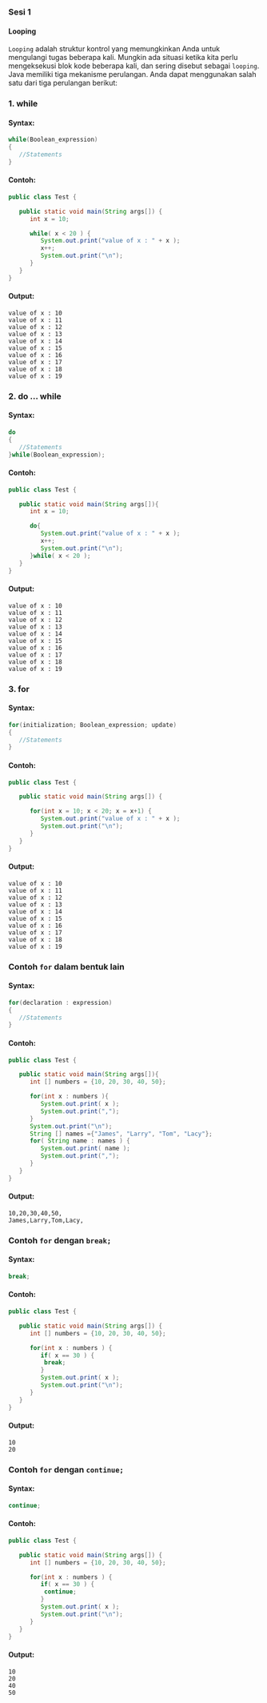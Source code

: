 ### Sesi 1 ###

#### Looping ####

`Looping` adalah struktur kontrol yang memungkinkan Anda untuk mengulangi tugas beberapa kali.
Mungkin ada situasi ketika kita perlu mengeksekusi blok kode beberapa kali, dan sering disebut sebagai `looping`.
Java memiliki tiga mekanisme perulangan. Anda dapat menggunakan salah satu dari tiga perulangan berikut:


### 1. while ###

#### Syntax: ####

``` java
while(Boolean_expression)
{
   //Statements
}
```

#### Contoh: ####

``` java
public class Test {

   public static void main(String args[]) {
      int x = 10;

      while( x < 20 ) {
         System.out.print("value of x : " + x );
         x++;
         System.out.print("\n");
      }
   }
}
```

#### Output: ####

``` 
value of x : 10
value of x : 11
value of x : 12
value of x : 13
value of x : 14
value of x : 15
value of x : 16
value of x : 17
value of x : 18
value of x : 19
```


### 2. do ... while ###

#### Syntax: ####

``` java
do
{
   //Statements
}while(Boolean_expression);
```

#### Contoh: ####

``` java
public class Test {

   public static void main(String args[]){
      int x = 10;

      do{
         System.out.print("value of x : " + x );
         x++;
         System.out.print("\n");
      }while( x < 20 );
   }
}
```

#### Output: ####

``` 
value of x : 10
value of x : 11
value of x : 12
value of x : 13
value of x : 14
value of x : 15
value of x : 16
value of x : 17
value of x : 18
value of x : 19
```


###  3. for ###

#### Syntax: ####

``` java
for(initialization; Boolean_expression; update)
{
   //Statements
}
```

#### Contoh: ####

``` java
public class Test {

   public static void main(String args[]) {

      for(int x = 10; x < 20; x = x+1) {
         System.out.print("value of x : " + x );
         System.out.print("\n");
      }
   }
}
```

#### Output: ####

``` 
value of x : 10
value of x : 11
value of x : 12
value of x : 13
value of x : 14
value of x : 15
value of x : 16
value of x : 17
value of x : 18
value of x : 19
```


###  Contoh `for` dalam bentuk lain ###

#### Syntax: ####

``` java
for(declaration : expression)
{
   //Statements
}
```

#### Contoh: ####

``` java
public class Test {

   public static void main(String args[]){
      int [] numbers = {10, 20, 30, 40, 50};

      for(int x : numbers ){
         System.out.print( x );
         System.out.print(",");
      }
      System.out.print("\n");
      String [] names ={"James", "Larry", "Tom", "Lacy"};
      for( String name : names ) {
         System.out.print( name );
         System.out.print(",");
      }
   }
}
```

#### Output: ####

``` 
10,20,30,40,50,
James,Larry,Tom,Lacy,
```

###  Contoh `for` dengan `break;` ###

#### Syntax: ####

``` java
break;
```

#### Contoh: ####

``` java
public class Test {

   public static void main(String args[]) {
      int [] numbers = {10, 20, 30, 40, 50};

      for(int x : numbers ) {
         if( x == 30 ) {
	      break;
         }
         System.out.print( x );
         System.out.print("\n");
      }
   }
}
```

#### Output: ####

``` 
10
20
```

###  Contoh `for` dengan `continue;` ###

#### Syntax: ####

``` java
continue;
```

#### Contoh: ####

``` java
public class Test {

   public static void main(String args[]) {
      int [] numbers = {10, 20, 30, 40, 50};

      for(int x : numbers ) {
         if( x == 30 ) {
	      continue;
         }
         System.out.print( x );
         System.out.print("\n");
      }
   }
}
```

#### Output: ####

``` 
10
20
40
50
```
